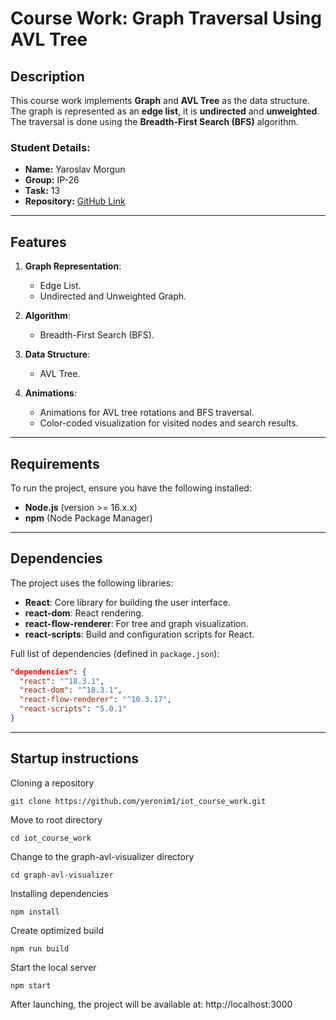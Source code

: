 # Course Work: Graph Traversal Using AVL Tree

## Description
This course work implements **Graph** and **AVL Tree** as the data structure. The graph is represented as an **edge list**, it is **undirected** and **unweighted**. The traversal is done using the **Breadth-First Search (BFS)** algorithm. 

### Student Details:
- **Name:** Yaroslav Morgun
- **Group:** ІР-26
- **Task:** 13
- **Repository:** [GitHub Link](https://github.com/yeronim1/iot_course_work)

---

## Features
1. **Graph Representation**:
   - Edge List.
   - Undirected and Unweighted Graph.

2. **Algorithm**:
   - Breadth-First Search (BFS).

3. **Data Structure**:
   - AVL Tree.

4. **Animations**:
   - Аnimations for AVL tree rotations and BFS traversal.
   - Color-coded visualization for visited nodes and search results.


---

## Requirements
To run the project, ensure you have the following installed:
- **Node.js** (version >= 16.x.x)
- **npm** (Node Package Manager)

---

## Dependencies
The project uses the following libraries:
- **React**: Core library for building the user interface.
- **react-dom**: React rendering.
- **react-flow-renderer**: For tree and graph visualization.
- **react-scripts**: Build and configuration scripts for React.
  
Full list of dependencies (defined in `package.json`):
```json
"dependencies": {
  "react": "^18.3.1",
  "react-dom": "^18.3.1",
  "react-flow-renderer": "^10.3.17",
  "react-scripts": "5.0.1"
}
```

---

## Startup instructions

Cloning a repository

```
git clone https://github.com/yeronim1/iot_course_work.git
```

Move to root directory

```
cd iot_course_work
```

Change to the graph-avl-visualizer directory


```
cd graph-avl-visualizer
```

Installing dependencies

```
npm install
```

Create optimized build

```
npm run build
```

Start the local server

```
npm start
```

After launching, the project will be available at:
http://localhost:3000
